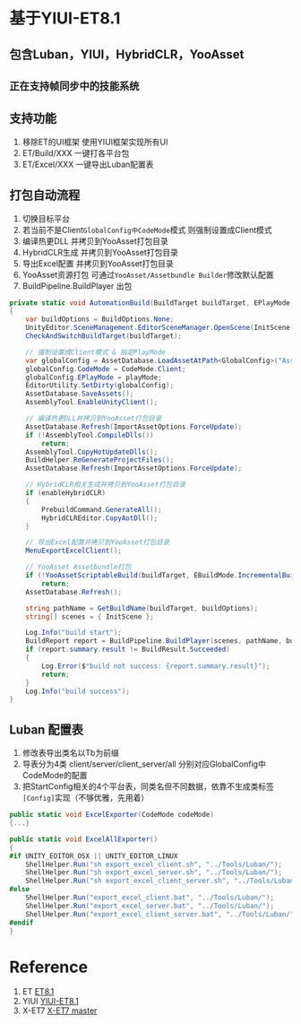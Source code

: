 # 基于YIUI-ET8.1 
## 包含Luban，YIUI，HybridCLR，YooAsset
## `正在支持帧同步中的技能系统`

## 支持功能
1.  移除ET的UI框架 使用YIUI框架实现所有UI
2.  ET/Build/XXX 一键打各平台包
3.  ET/Excel/XXX 一键导出Luban配置表

## 打包自动流程
1. 切换目标平台
2. 若当前不是Client`GlobalConfig中CodeMode`模式 则强制设置成Client模式
3. 编译热更DLL 并拷贝到YooAsset打包目录
4. HybridCLR生成 并拷贝到YooAsset打包目录
5. 导出Excel配置 并拷贝到YooAsset打包目录
6. YooAsset资源打包 可通过`YooAsset/Assetbundle Builder`修改默认配置
7. BuildPipeline.BuildPlayer 出包

```csharp
private static void AutomationBuild(BuildTarget buildTarget, EPlayMode playMode, bool enableHybridCLR = false)
{
    var buildOptions = BuildOptions.None;
    UnityEditor.SceneManagement.EditorSceneManager.OpenScene(InitScene);
    CheckAndSwitchBuildTarget(buildTarget);

    // 强制设置成Client模式 & 指定PlayMode
    var globalConfig = AssetDatabase.LoadAssetAtPath<GlobalConfig>("Assets/Resources/GlobalConfig.asset");
    globalConfig.CodeMode = CodeMode.Client;
    globalConfig.EPlayMode = playMode;
    EditorUtility.SetDirty(globalConfig);
    AssetDatabase.SaveAssets();
    AssemblyTool.EnableUnityClient();

    // 编译热更DLL并拷贝到YooAsset打包目录
    AssetDatabase.Refresh(ImportAssetOptions.ForceUpdate);
    if (!AssemblyTool.CompileDlls())
        return;
    AssemblyTool.CopyHotUpdateDlls();
    BuildHelper.ReGenerateProjectFiles();
    AssetDatabase.Refresh(ImportAssetOptions.ForceUpdate);

    // HybridCLR相关生成并拷贝到YooAsset打包目录
    if (enableHybridCLR)
    {
        PrebuildCommand.GenerateAll();
        HybridCLREditor.CopyAotDll();
    }

    // 导出Excel配置并拷贝到YooAsset打包目录
    MenuExportExcelClient();

    // YooAsset Assetbundle打包
    if (!YooAssetScriptableBuild(buildTarget, EBuildMode.IncrementalBuild))
        return;
    AssetDatabase.Refresh();

    string pathName = GetBuildName(buildTarget, buildOptions);
    string[] scenes = { InitScene };

    Log.Info("build start");
    BuildReport report = BuildPipeline.BuildPlayer(scenes, pathName, buildTarget, buildOptions);
    if (report.summary.result != BuildResult.Succeeded)
    {
        Log.Error($"build not success: {report.summary.result}");
        return;
    }
    Log.Info("build success");
}
```

## Luban 配置表
1. 修改表导出类名以Tb为前缀
2. 导表分为4类 client/server/client_server/all 分别对应GlobalConfig中CodeMode的配置
3. 把StartConfig相关的4个平台表，同类名但不同数据，依靠不生成类标签`[Config]`实现（不够优雅，先用着）
```csharp
public static void ExcelExporter(CodeMode codeMode)
{...}

public static void ExcelAllExporter()
{
#if UNITY_EDITOR_OSX || UNITY_EDITOR_LINUX
    ShellHelper.Run("sh export_excel_client.sh", "../Tools/Luban/");
    ShellHelper.Run("sh export_excel_server.sh", "../Tools/Luban/");
    ShellHelper.Run("sh export_excel_client_server.sh", "../Tools/Luban/");
#else
    ShellHelper.Run("export_excel_client.bat", "../Tools/Luban/");
    ShellHelper.Run("export_excel_server.bat", "../Tools/Luban/");
    ShellHelper.Run("export_excel_client_server.bat", "../Tools/Luban/");
#endif
}
```
# Reference
1. ET [ET8.1](https://github.com/egametang/ET/tree/release8.1)
2. YIUI [YIUI-ET8.1](https://github.com/LiShengYang-yiyi/YIUI/tree/YIUI-ET8.1)
3. X-ET7 [X-ET7 master](https://github.com/IcePower/X-ET7)
